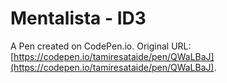 # Mentalista - ID3

A Pen created on CodePen.io. Original URL: [https://codepen.io/tamiresataide/pen/QWaLBaJ](https://codepen.io/tamiresataide/pen/QWaLBaJ).


